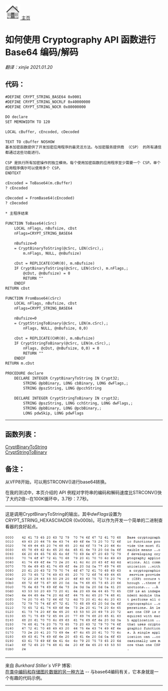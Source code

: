[<img src="../images/home.png"> 主页 ](https://github.com/VFP9/Win32API)  

# 如何使用 Cryptography API 函数进行 Base64 编码/解码
_翻译：xinjie  2021.01.20_

## 代码：
```foxpro  
#DEFINE CRYPT_STRING_BASE64 0x0001
#DEFINE CRYPT_STRING_NOCRLF 0x40000000
#DEFINE CRYPT_STRING_NOCR 0x80000000

DO declare
SET MEMOWIDTH TO 120

LOCAL cBuffer, cEncoded, cDecoded

TEXT TO cBuffer NOSHOW
基本加密函数提供了开发加密应用程序的最灵活方法。与加密服务提供商 （CSP） 的所有通信都通过这些功能进行。

CSP 是执行所有加密操作的独立模块。每个使用加密函数的应用程序至少需要一个 CSP。单个应用程序偶尔可以使用多个 CSP。
ENDTEXT

cEncoded = ToBase64(m.cBuffer)
? cEncoded

cDecoded = FromBase64(cEncoded)
? cDecoded

* 主程序结束

FUNCTION ToBase64(cSrc)
	LOCAL nFlags, nBufsize, cDst
	nFlags=CRYPT_STRING_BASE64

	nBufsize=0
	= CryptBinaryToString(@cSrc, LEN(cSrc),;
		m.nFlags, NULL, @nBufsize)

	cDst = REPLICATE(CHR(0), m.nBufsize)
	IF CryptBinaryToString(@cSrc, LEN(cSrc), m.nFlags,;
		@cDst, @nBufsize) = 0
		RETURN ""
	ENDIF
RETURN cDst

FUNCTION FromBase64(cSrc)
	LOCAL nFlags, nBufsize, cDst
	nFlags=CRYPT_STRING_BASE64

	nBufsize=0
	= CryptStringToBinary(@cSrc, LEN(m.cSrc),;
		nFlags, NULL, @nBufsize, 0,0)

	cDst = REPLICATE(CHR(0), m.nBufsize)
	IF CryptStringToBinary(@cSrc, LEN(m.cSrc),;
		nFlags, @cDst, @nBufsize, 0,0) = 0
		RETURN ""
	ENDIF
RETURN m.cDst

PROCEDURE declare
	DECLARE INTEGER CryptBinaryToString IN Crypt32;
		STRING @pbBinary, LONG cbBinary, LONG dwFlags,;
		STRING @pszString, LONG @pcchString

	DECLARE INTEGER CryptStringToBinary IN crypt32;
		STRING @pszString, LONG cchString, LONG dwFlags,;
		STRING @pbBinary, LONG @pcbBinary,;
		LONG pdwSkip, LONG pdwFlags  
```  
***  


## 函数列表：
[CryptBinaryToString](../libraries/crypt32/CryptBinaryToString.md)  
[CryptStringToBinary](../libraries/crypt32/CryptStringToBinary.md)  

## 备注：
从VFP8开始，可以用STRCONV()进行base64转换。  
  
在我的测试中，本页介绍的 API 例程对字符串的编码和解码速度比STRCONV()快了大约2倍--在100K循环中，3.7秒：7.7秒。 
  
* * *  
这是调用CryptBinaryToString的输出，其中*dwFlags*设置为CRYPT_STRING_HEXASCIIADDR (0x000b)。可以作为开发一个简单的二进制查看器的良好起点。  

![](../images/crypt_string_hex.png)

* * *  
来自 *Burkhard Stiller`s* VFP 博客:  
<a href="http://myvfpblog.blogspot.com/2007/10/encoded-your-images-base64-binary.html">在类中编码和存储图片数据的另一种方法</a> -- 与base64编码有关，它本身就是一个有趣的代码示例。  
  
***  

